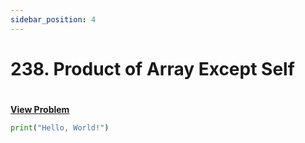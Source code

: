 ```yaml
---
sidebar_position: 4
---
```


# 238. Product of Array Except Self
#
[**View Problem**](https://leetcode.com/problems/product-of-array-except-self)

```python leet-code/week-1/01-array-strings/4
print("Hello, World!")
```
